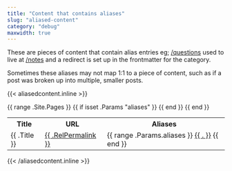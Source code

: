 ```yaml
---
title: "Content that contains aliases"
slug: "aliased-content"
category: "debug"
maxwidth: true
---
```


These are pieces of content that contain alias entries eg; [/questions](/questions) used to live at [/notes](/notes) and a redirect is set up in the frontmatter for the category.

Sometimes these aliases may not map 1:1 to a piece of content, such as if a post was broken up into multiple, smaller posts.

{{< aliasedcontent.inline >}}
<table>
  <tr>
    <th>Title</th>
    <th>URL</th>
    <th>Aliases</th>
  </tr>
  {{ range .Site.Pages }}
    {{ if isset .Params "aliases" }}
      <tr>
        <td>{{ .Title }}</td>
        <td><a href="{{ .RelPermalink }}">{{ .RelPermalink }}</a></td>
        <td>
          {{ range .Params.aliases }}
            <a href="{{ . }}">{{ . }}</a>
          {{ end }}
        </td>
      </tr>
    {{ end }}
  {{ end }}
</table>
{{< /aliasedcontent.inline >}}